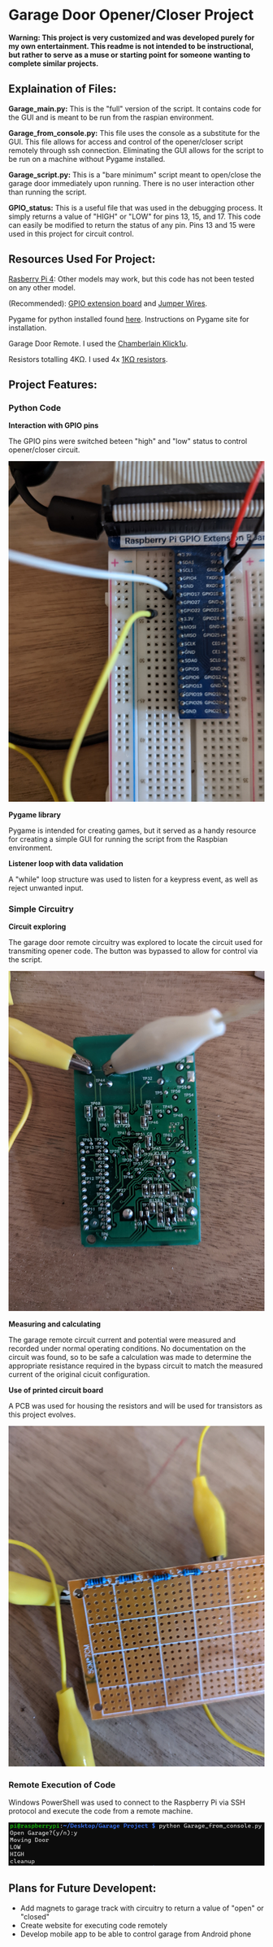 # Garage Door Opener/Closer Project

**Warning: This project is very customized and was developed purely for my own entertainment. This readme is not intended to be instructional, but rather to serve as a muse or starting point for someone wanting to complete similar projects.**

## Explaination of Files:

**Garage_main.py:** This is the "full" version of the script. It contains code for the GUI and is meant to be run from the raspian environment.

**Garage_from_console.py:** This file uses the console as a substitute for the GUI. This file allows for access and control of the opener/closer script remotely through ssh connection. Eliminating the GUI allows for the script to be run on a machine without Pygame installed.

**Garage_script.py:** This is a "bare minimum" script meant to open/close the garage door immediately upon running. There is no user interaction other than running the script.

**GPIO_status:** This is a useful file that was used in the debugging process. It simply returns a value of "HIGH" or "LOW" for pins 13, 15, and 17. This code can easily be modified to return the status of any pin. Pins 13 and 15 were used in this project for circuit control.

## Resources Used For Project:

[Rasberry Pi 4](https://www.raspberrypi.com/products/raspberry-pi-4-model-b/): Other models may work, but this code has not been tested on any other model.

(Recommended): [GPIO extension board](https://www.amazon.com/s?k=Qunqi+Extension+Board+for+Raspberry+Pi+B+Model+B+Plus&camp=1789&creative=9325&linkCode=xm2&linkId=14854675dbfd014e5c4281a912f69a93&tag=thebittetru0f-20&ref=as_li_qf_sp_sr_il_tl) and [Jumper Wires](https://www.amazon.com/REXQualis-120pcs-Breadboard-Arduino-Raspberry/dp/B072L1XMJR/ref=sxin_15_pa_sp_search_thematic_sspa?content-id=amzn1.sym.4e7a2229-074e-44de-95c4-9fd858f46295%3Aamzn1.sym.4e7a2229-074e-44de-95c4-9fd858f46295&cv_ct_cx=raspberry+pi+jumper+wires&keywords=raspberry+pi+jumper+wires&pd_rd_i=B072L1XMJR&pd_rd_r=0baba6e9-655f-468b-b8bc-996dffe6c81b&pd_rd_w=rrecs&pd_rd_wg=IhpjU&pf_rd_p=4e7a2229-074e-44de-95c4-9fd858f46295&pf_rd_r=J4VM4F2S27DBSSKHFGHE&qid=1670992571&sr=1-1-a73d1c8c-2fd2-4f19-aa41-2df022bcb241-spons&psc=1&spLa=ZW5jcnlwdGVkUXVhbGlmaWVyPUEyRFNZWE5LWUExU083JmVuY3J5cHRlZElkPUEwMTgzODI3VjZPRkdDTThBSzdKJmVuY3J5cHRlZEFkSWQ9QTA2NTYzMDQyNUtER0JJWVhRNldCJndpZGdldE5hbWU9c3Bfc2VhcmNoX3RoZW1hdGljJmFjdGlvbj1jbGlja1JlZGlyZWN0JmRvTm90TG9nQ2xpY2s9dHJ1ZQ==).

Pygame for python installed found [here](https://www.pygame.org/news). Instructions on Pygame site for installation.

Garage Door Remote. I used the [Chamberlain Klick1u](https://www.amazon.com/Clicker-KLIK1U-Universal-2-Button-Garage/dp/B0013Q0S4S/ref=asc_df_B0013Q0S4S?tag=bingshoppinga-20&linkCode=df0&hvadid=80126962060005&hvnetw=o&hvqmt=e&hvbmt=be&hvdev=c&hvlocint=&hvlocphy=&hvtargid=pla-4583726540707843&psc=1).

Resistors totalling 4KΩ. I used 4x [1KΩ resistors](https://www.amazon.com/EDGELEC-Resistor-Tolerance-Resistance-Optional/dp/B07HDDWFDD/ref=asc_df_B07HDDWFDD?tag=bingshoppinga-20&linkCode=df0&hvadid=80264404184492&hvnetw=o&hvqmt=e&hvbmt=be&hvdev=c&hvlocint=&hvlocphy=&hvtargid=pla-4583863982195219&th=1).

## Project Features:

### Python Code

**Interaction with GPIO pins**

The GPIO pins were switched beteen "high" and "low" status to control opener/closer circuit.

![GPIO](./images/readme_GPIO-pins.jpg)

**Pygame library**

Pygame is intended for creating games, but it served as a handy resource for creating a simple GUI for running the script from the Raspbian environment.

**Listener loop with data validation**

A "while" loop structure was used to listen for a keypress event, as well as reject unwanted input.

### Simple Circuitry

**Circuit exploring**

The garage door remote circuitry was explored to locate the circuit used for transmiting opener code. The button was bypassed to allow for control via the script.

![Garage Remote](./images/readme_garage-cicuit.jpg)

**Measuring and calculating**

The garage remote circuit current and potential were measured and recorded under normal operating conditions. No documentation on the circuit was found, so to be safe a calculation was made to determine the appropriate resistance required in the bypass circuit to match the measured current of the original cicuit configuration.

**Use of printed circuit board**

A PCB was used for housing the resistors and will be used for transistors as this project evolves.

![PCB](./images/readme_PCB.jpg)

### Remote Execution of Code

Windows PowerShell was used to connect to the Raspberry Pi via SSH protocol and execute the code from a remote machine.

![Console](./images/readme_console.png)

## Plans for Future Developent:

- Add magnets to garage track with circuitry to return a value of "open" or "closed"
- Create website for executing code remotely
- Develop mobile app to be able to control garage from Android phone
